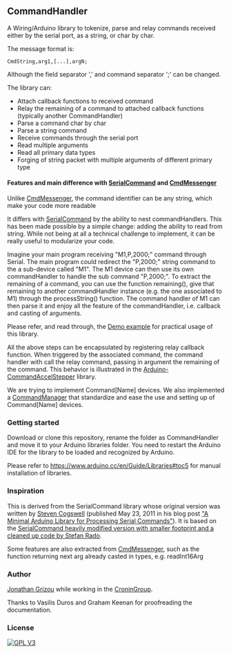 ## CommandHandler

A Wiring/Arduino library to tokenize, parse and relay commands received either by the serial port, as a string, or char by char.

The message format is:
```
CmdString,arg1,[...],argN;
```

Although the field separator ',' and command separator ';' can be changed.

The library can:
- Attach callback functions to received command
- Relay the remaining of a command to attached callback functions (typically another CommandHandler)
- Parse a command char by char
- Parse a string command
- Receive commands through the serial port
- Read multiple arguments
- Read all primary data types
- Forging of string packet with multiple arguments of different primary type


#### Features and main difference with [SerialCommand](https://github.com/kroimon/Arduino-SerialCommand) and [CmdMessenger](https://github.com/thijse/Arduino-CmdMessenger)

Unlike [CmdMessenger](https://github.com/thijse/Arduino-CmdMessenger), the command identifier can be any string, which make your code more readable

It differs with [SerialCommand](https://github.com/kroimon/Arduino-SerialCommand) by the ability to nest commandHandlers. This has been made possible by a simple change: adding the ability to read from string. While not being at all a technical challenge to implement, it can be really useful to modularize your code.

Imagine your main program receiving "M1,P,2000;" command through Serial. The main program could redirect the "P,2000;" string command to the a sub-device called "M1". The M1 device can then use its own commandHandler to handle the sub command "P,2000;". To extract the remaining of a command, you can use the function remaining(), give that remaining to another commandHandler instance (e.g. the one associated to M1) through the processString() function. The command handler of M1 can then parse it and enjoy all the feature of the commandHandler, i.e. callback and casting of arguments.

Please refer, and read through, the [Demo example](examples/Demo/Demo.ino) for practical usage of this library.

All the above steps can be encapsulated by registering relay callback function. When triggered by the associated command, the command handler with call the relay command, passing in argument the remaining of the command. This behavior is illustrated in the [Arduino-CommandAccelStepper](https://github.com/croningp/Arduino-CommandAccelStepper) library.

We are trying to implement Command[Name] devices. We also implemented a [CommandManager](https://github.com/croningp/Arduino-CommandManager) that standardize and ease the use and setting up of Command[Name] devices.

### Getting started

Download or clone this repository, rename the folder as CommandHandler and move it to your Arduino libraries folder. You need to restart the Arduino IDE for the library to be loaded and recognized by Arduino.

Please refer to https://www.arduino.cc/en/Guide/Libraries#toc5 for manual installation of libraries.

### Inspiration

This is derived from the SerialCommand library whose original version was written by [Steven Cogswell](http://husks.wordpress.com) (published May 23, 2011 in his blog post ["A Minimal Arduino Library for Processing Serial Commands"](http://husks.wordpress.com/2011/05/23/a-minimal-arduino-library-for-processing-serial-commands/)). It is based on the [SerialCommand heavily modified version with smaller footprint and a cleaned up code by Stefan Rado](https://github.com/kroimon/Arduino-SerialCommand).

Some features are also extracted from [CmdMessenger](https://github.com/thijse/Arduino-CmdMessenger), such as the function returning next arg already casted in types, e.g. readInt16Arg

### Author

[Jonathan Grizou](http://jgrizou.com/) while working in the [CroninGroup](http://www.chem.gla.ac.uk/cronin/).

Thanks to Vasilis Duros and Graham Keenan for proofreading the documentation.

### License

[![GPL V3](https://www.gnu.org/graphics/gplv3-127x51.png)](https://www.gnu.org/licenses/gpl.html)
